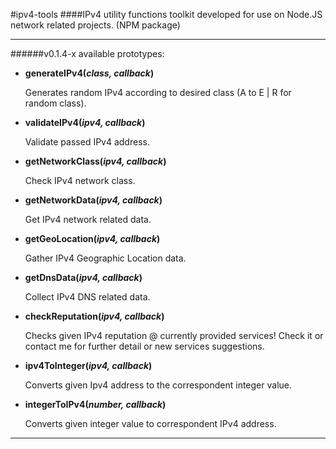#ipv4-tools
####IPv4 utility functions toolkit developed for use on
Node.JS network related projects. (NPM package)
***

######v0.1.4-x available prototypes:

- **generateIPv4(*class, callback*)**

	Generates random IPv4 according to desired class (A to E | R for random class).

	
-	**validateIPv4(*ipv4, callback*)**

	Validate passed IPv4 address.


-	**getNetworkClass(*ipv4, callback*)**

	Check IPv4 network class.


-	**getNetworkData(*ipv4, callback*)**

	Get IPv4 network related data.


-	**getGeoLocation(*ipv4, callback*)**

	Gather IPv4 Geographic Location data.


-	**getDnsData(*ipv4, callback*)**

	Collect IPv4 DNS related data.


-	**checkReputation(*ipv4, callback*)**

	Checks given IPv4 reputation @ currently provided services!
	Check it or contact me for further detail or new services suggestions.
	

-	**ipv4ToInteger(*ipv4, callback*)**

	Converts given Ipv4 address to the correspondent integer value.


-	**integerToIPv4(*number, callback*)**

	Converts given integer value to correspondent IPv4 address.
***
